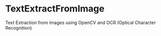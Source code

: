 # TextExtractFromImage

Text Extraction from images using OpenCV and OCR (Optical Character Recognition)


